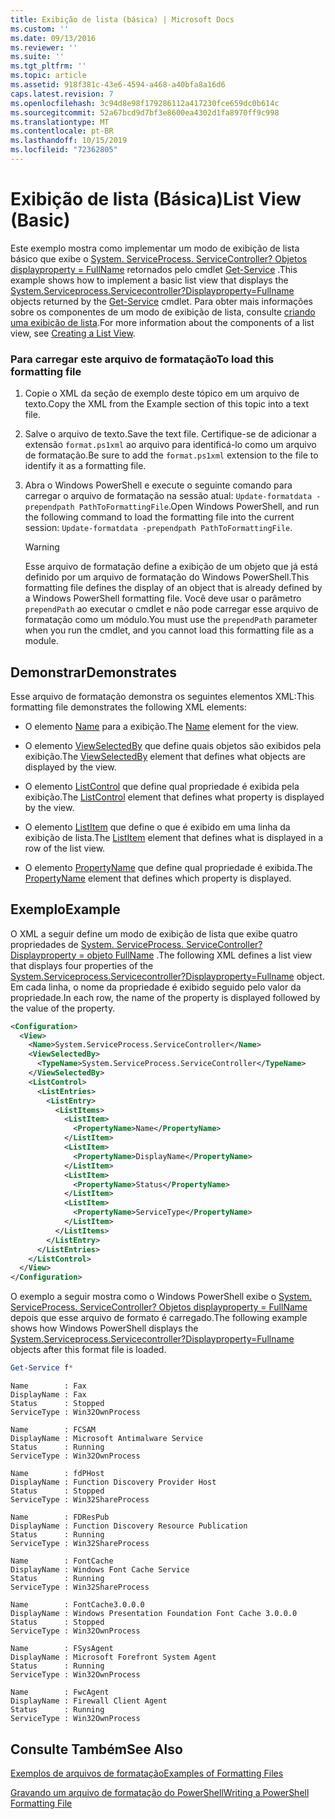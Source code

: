 ```yaml
---
title: Exibição de lista (básica) | Microsoft Docs
ms.custom: ''
ms.date: 09/13/2016
ms.reviewer: ''
ms.suite: ''
ms.tgt_pltfrm: ''
ms.topic: article
ms.assetid: 918f381c-43e6-4594-a468-a40bfa8a16d6
caps.latest.revision: 7
ms.openlocfilehash: 3c94d8e98f179286112a417230fce659dc0b614c
ms.sourcegitcommit: 52a67bcd9d7bf3e8600ea4302d1fa8970ff9c998
ms.translationtype: MT
ms.contentlocale: pt-BR
ms.lasthandoff: 10/15/2019
ms.locfileid: "72362805"
---
```

# <a name="list-view-basic"></a><span data-ttu-id="cbc9c-102">Exibição de lista (Básica)</span><span class="sxs-lookup"><span data-stu-id="cbc9c-102">List View (Basic)</span></span>

<span data-ttu-id="cbc9c-103">Este exemplo mostra como implementar um modo de exibição de lista básico que exibe o [System. ServiceProcess. ServiceController? Objetos displayproperty = FullName](/dotnet/api/System.ServiceProcess.ServiceController) retornados pelo cmdlet [Get-Service](/powershell/module/microsoft.powershell.management/get-service) .</span><span class="sxs-lookup"><span data-stu-id="cbc9c-103">This example shows how to implement a basic list view that displays the [System.Serviceprocess.Servicecontroller?Displayproperty=Fullname](/dotnet/api/System.ServiceProcess.ServiceController) objects returned by the [Get-Service](/powershell/module/microsoft.powershell.management/get-service) cmdlet.</span></span> <span data-ttu-id="cbc9c-104">Para obter mais informações sobre os componentes de um modo de exibição de lista, consulte [criando uma exibição de lista](./creating-a-list-view.md).</span><span class="sxs-lookup"><span data-stu-id="cbc9c-104">For more information about the components of a list view, see [Creating a List View](./creating-a-list-view.md).</span></span>

### <a name="to-load-this-formatting-file"></a><span data-ttu-id="cbc9c-105">Para carregar este arquivo de formatação</span><span class="sxs-lookup"><span data-stu-id="cbc9c-105">To load this formatting file</span></span>

1. <span data-ttu-id="cbc9c-106">Copie o XML da seção de exemplo deste tópico em um arquivo de texto.</span><span class="sxs-lookup"><span data-stu-id="cbc9c-106">Copy the XML from the Example section of this topic into a text file.</span></span>

2. <span data-ttu-id="cbc9c-107">Salve o arquivo de texto.</span><span class="sxs-lookup"><span data-stu-id="cbc9c-107">Save the text file.</span></span> <span data-ttu-id="cbc9c-108">Certifique-se de adicionar a extensão `format.ps1xml` ao arquivo para identificá-lo como um arquivo de formatação.</span><span class="sxs-lookup"><span data-stu-id="cbc9c-108">Be sure to add the `format.ps1xml` extension to the file to identify it as a formatting file.</span></span>

3. <span data-ttu-id="cbc9c-109">Abra o Windows PowerShell e execute o seguinte comando para carregar o arquivo de formatação na sessão atual: `Update-formatdata -prependpath PathToFormattingFile`.</span><span class="sxs-lookup"><span data-stu-id="cbc9c-109">Open Windows PowerShell, and run the following command to load the formatting file into the current session: `Update-formatdata -prependpath PathToFormattingFile`.</span></span>

   > [!WARNING]
   > <span data-ttu-id="cbc9c-110">Esse arquivo de formatação define a exibição de um objeto que já está definido por um arquivo de formatação do Windows PowerShell.</span><span class="sxs-lookup"><span data-stu-id="cbc9c-110">This formatting file defines the display of an object that is already defined by a Windows PowerShell formatting file.</span></span> <span data-ttu-id="cbc9c-111">Você deve usar o parâmetro `prependPath` ao executar o cmdlet e não pode carregar esse arquivo de formatação como um módulo.</span><span class="sxs-lookup"><span data-stu-id="cbc9c-111">You must use the `prependPath` parameter when you run the cmdlet, and you cannot load this formatting file as a module.</span></span>

## <a name="demonstrates"></a><span data-ttu-id="cbc9c-112">Demonstrar</span><span class="sxs-lookup"><span data-stu-id="cbc9c-112">Demonstrates</span></span>

<span data-ttu-id="cbc9c-113">Esse arquivo de formatação demonstra os seguintes elementos XML:</span><span class="sxs-lookup"><span data-stu-id="cbc9c-113">This formatting file demonstrates the following XML elements:</span></span>

- <span data-ttu-id="cbc9c-114">O elemento [Name](./name-element-for-view-format.md) para a exibição.</span><span class="sxs-lookup"><span data-stu-id="cbc9c-114">The [Name](./name-element-for-view-format.md) element for the view.</span></span>

- <span data-ttu-id="cbc9c-115">O elemento [ViewSelectedBy](./viewselectedby-element-format.md) que define quais objetos são exibidos pela exibição.</span><span class="sxs-lookup"><span data-stu-id="cbc9c-115">The [ViewSelectedBy](./viewselectedby-element-format.md) element that defines what objects are displayed by the view.</span></span>

- <span data-ttu-id="cbc9c-116">O elemento [ListControl](./listcontrol-element-format.md) que define qual propriedade é exibida pela exibição.</span><span class="sxs-lookup"><span data-stu-id="cbc9c-116">The [ListControl](./listcontrol-element-format.md) element that defines what property is displayed by the view.</span></span>

- <span data-ttu-id="cbc9c-117">O elemento [ListItem](./listitem-element-for-listitems-for-listcontrol-format.md) que define o que é exibido em uma linha da exibição de lista.</span><span class="sxs-lookup"><span data-stu-id="cbc9c-117">The [ListItem](./listitem-element-for-listitems-for-listcontrol-format.md) element that defines what is displayed in a row of the list view.</span></span>

- <span data-ttu-id="cbc9c-118">O elemento [PropertyName](./propertyname-element-for-listitem-for-listcontrol-format.md) que define qual propriedade é exibida.</span><span class="sxs-lookup"><span data-stu-id="cbc9c-118">The [PropertyName](./propertyname-element-for-listitem-for-listcontrol-format.md) element that defines which property is displayed.</span></span>

## <a name="example"></a><span data-ttu-id="cbc9c-119">Exemplo</span><span class="sxs-lookup"><span data-stu-id="cbc9c-119">Example</span></span>

<span data-ttu-id="cbc9c-120">O XML a seguir define um modo de exibição de lista que exibe quatro propriedades de [System. ServiceProcess. ServiceController? Displayproperty = objeto FullName](/dotnet/api/System.ServiceProcess.ServiceController) .</span><span class="sxs-lookup"><span data-stu-id="cbc9c-120">The following XML defines a list view that displays four properties of the [System.Serviceprocess.Servicecontroller?Displayproperty=Fullname](/dotnet/api/System.ServiceProcess.ServiceController) object.</span></span> <span data-ttu-id="cbc9c-121">Em cada linha, o nome da propriedade é exibido seguido pelo valor da propriedade.</span><span class="sxs-lookup"><span data-stu-id="cbc9c-121">In each row, the name of the property is displayed followed by the value of the property.</span></span>

```xml
<Configuration>
  <View>
    <Name>System.ServiceProcess.ServiceController</Name>
    <ViewSelectedBy>
      <TypeName>System.ServiceProcess.ServiceController</TypeName>
    </ViewSelectedBy>
    <ListControl>
      <ListEntries>
        <ListEntry>
          <ListItems>
            <ListItem>
              <PropertyName>Name</PropertyName>
            </ListItem>
            <ListItem>
              <PropertyName>DisplayName</PropertyName>
            </ListItem>
            <ListItem>
              <PropertyName>Status</PropertyName>
            </ListItem>
            <ListItem>
              <PropertyName>ServiceType</PropertyName>
            </ListItem>
          </ListItems>
        </ListEntry>
      </ListEntries>
    </ListControl>
  </View>
</Configuration>
```

<span data-ttu-id="cbc9c-122">O exemplo a seguir mostra como o Windows PowerShell exibe o [System. ServiceProcess. ServiceController? Objetos displayproperty = FullName](/dotnet/api/System.ServiceProcess.ServiceController) depois que esse arquivo de formato é carregado.</span><span class="sxs-lookup"><span data-stu-id="cbc9c-122">The following example shows how Windows PowerShell displays the [System.Serviceprocess.Servicecontroller?Displayproperty=Fullname](/dotnet/api/System.ServiceProcess.ServiceController) objects after this format file is loaded.</span></span>

```powershell
Get-Service f*
```

```output
Name        : Fax
DisplayName : Fax
Status      : Stopped
ServiceType : Win32OwnProcess

Name        : FCSAM
DisplayName : Microsoft Antimalware Service
Status      : Running
ServiceType : Win32OwnProcess

Name        : fdPHost
DisplayName : Function Discovery Provider Host
Status      : Stopped
ServiceType : Win32ShareProcess

Name        : FDResPub
DisplayName : Function Discovery Resource Publication
Status      : Running
ServiceType : Win32ShareProcess

Name        : FontCache
DisplayName : Windows Font Cache Service
Status      : Running
ServiceType : Win32ShareProcess

Name        : FontCache3.0.0.0
DisplayName : Windows Presentation Foundation Font Cache 3.0.0.0
Status      : Stopped
ServiceType : Win32OwnProcess

Name        : FSysAgent
DisplayName : Microsoft Forefront System Agent
Status      : Running
ServiceType : Win32OwnProcess

Name        : FwcAgent
DisplayName : Firewall Client Agent
Status      : Running
ServiceType : Win32OwnProcess
```

## <a name="see-also"></a><span data-ttu-id="cbc9c-123">Consulte Também</span><span class="sxs-lookup"><span data-stu-id="cbc9c-123">See Also</span></span>

[<span data-ttu-id="cbc9c-124">Exemplos de arquivos de formatação</span><span class="sxs-lookup"><span data-stu-id="cbc9c-124">Examples of Formatting Files</span></span>](./examples-of-formatting-files.md)

[<span data-ttu-id="cbc9c-125">Gravando um arquivo de formatação do PowerShell</span><span class="sxs-lookup"><span data-stu-id="cbc9c-125">Writing a PowerShell Formatting File</span></span>](./writing-a-powershell-formatting-file.md)
